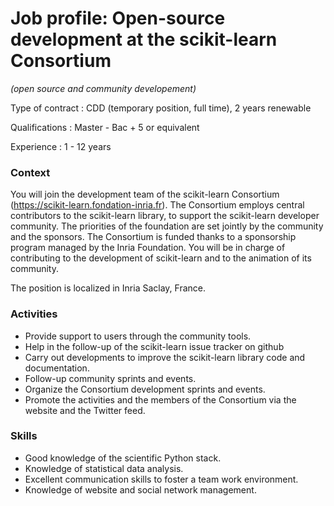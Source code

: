 # Job profile: Open-source development at the scikit-learn Consortium 
*(open source and community developement)*

Type of contract : CDD (temporary position, full time), 2 years renewable

Qualifications : Master - Bac + 5 or equivalent

Experience : 1 - 12 years

### Context
You will join the development team of the scikit-learn Consortium (https://scikit-learn.fondation-inria.fr).
The Consortium employs central contributors to the scikit-learn library, to support the scikit-learn developer community.
The priorities of the foundation are set jointly by the community and the sponsors.
The Consortium is funded thanks to a sponsorship program managed by the Inria Foundation. 
You will be in charge of contributing to the development of scikit-learn and to the animation of its community.

The position is localized in Inria Saclay, France.

### Activities
-	Provide support to users through the community tools.
-	Help in the follow-up of the scikit-learn issue tracker on github
-	Carry out developments to improve the scikit-learn library code and documentation.
-	Follow-up community sprints and events.
-	Organize the Consortium development sprints and events.
-	Promote the activities and the members of the Consortium via the website and the Twitter feed.

### Skills
-	Good knowledge of the scientific Python stack.
-	Knowledge of statistical data analysis.
-	Excellent communication skills to foster a team work environment.
-	Knowledge of website and social network management.

